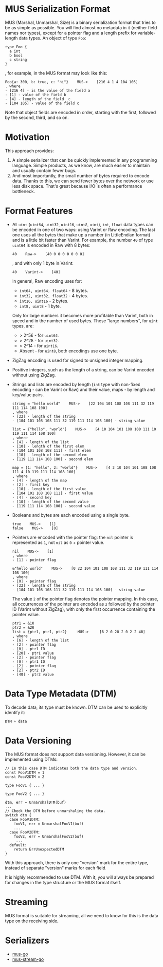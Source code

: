 # MUS Serialization Format
MUS (Marshal, Unmarshal, Size) is a binary serialization format that tries to 
be as simple as possible. You will find almost no metadata in it (neither 
field names nor types), except for a pointer flag and a length prefix for 
variable-length data types. An object of type `Foo`:
```
type Foo {
  a int
  b bool
  c string
}
```
, for example, in the MUS format may look like this:
```
Foo{a: 300, b: true, c: "hi"}    MUS->    [216 4 1 4 104 105]
, where 
- [216 4] - is the value of the field a
- [1] - value of the field b
- [4] - length of the field  c
- [104 105] - value of the field c
```
Note that object fields are encoded in order, starting with the first, followed 
by the second, third, and so on.

# Motivation
This approach provides:
1. A simple serializer that can be quickly implemented in any programming 
   language. Simple products, as we know, are much easier to maintain and 
   usually contain fewer bugs.
2. And most importantly, the small number of bytes required to encode data. 
   Thanks to this, we can send fewer bytes over the network or use less disk 
   space. That's great because I/O is often a performance bottleneck.

# Format Features
- All `uint` (`uint64`, `uint32`, `uint16`, `uint8`, `uint`), `int`, 
  `float` data types can be encoded in one of two ways: using Varint or Raw 
  encoding. The last one uses all the bytes that make up a number (in 
  LittleEndian format) and is a little bit faster than Varint.
  For example, the number `40` of type `uint64` is encoded in Raw with 8 bytes:
  ```
  40    Raw->    [40 0 0 0 0 0 0 0]
  ```
  , and with only 1 byte in Varint:
    ```
  40    Varint->    [40]
  ```
  In general, Raw encoding uses for:
  - `int64, uint64, float64` - 8 bytes.
  - `int32, uint32, float32` - 4 bytes.
  - `int16, uint16` - 2 bytes.
  - `int8, uint8` - 1 byte.

  Only for large numbers it becomes more profitable than Varint, both in speed 
  and in the number of used bytes. These "large numbers", for `uint` types, are:
  - \> 2^56 - for `uint64`.
  - \> 2^28 - for `uint32`.
  - \> 2^14 - for `uint16`.
  - Absent - for `uint8`, both encodings use one byte.
- ZigZag encoding is used for signed to unsigned integer mapping.
- Positive integers, such as the length of a string, can be Varint encoded 
  without using ZigZag.
- Strings and lists are encoded by length (`int` type with non-fixed encoding - 
  can be Varint or Raw) and their value, maps - by length and key/value pairs.
  ```
  string = "hello world"    MUS->    [22 104 101 108 108 111 32 119 111 114 108 100]
  , where
  - [22] - length of the string
  - [104 101 108 108 111 32 119 111 114 108 100] - string value
  ```
  ```
  list = {"hello", "world"}    MUS->    [4 10 104 101 108 108 111 10 119 111 114 108 100]
  , where
  - [4] - length of the list
  - [10] - length of the first elem
  - [104 101 108 108 111] - first elem
  -	[10] - length of the second elem
  - [119 111 114 108 100] - second elem
  ```
  ```
  map = {1: "hello", 2: "world"}    MUS->    [4 2 10 104 101 108 108 111 4 10 119 111 114 108 100]
  , where
  - [4] - length of the map
  - [2] - first key
  - [10] - length of the first value
  - [104 101 108 108 111] - first value
  - [4] - second key
  - [10] - length of the second value
  - [119 111 114 108 100] - second value
  ```
- Booleans and bytes are each encoded using a single byte.
  ```
  true    MUS->    [1]
  false    MUS->    [0]
  ```
- Pointers are encoded with the pointer flag: the `nil` pointer is represented 
  as `1`, not `nil` as `0` + pointer value.
  ```
  nil    MUS->    [1]
  , where
  - [1] - pointer flag
  ```
  ```
  &"hello world"    MUS->    [0 22 104 101 108 108 111 32 119 111 114 108 100]
  , where
  - [0] - pointer flag
  - [22] - length of the string
  - [104 101 108 108 111 32 119 111 114 108 100] - string value
  ```
  The value `2` of the pointer flag denotes the pointer mapping. In this case, 
  all occurrences of the pointer are encoded as `2` followed by the pointer ID 
  (Varint without ZigZag), with only the first occurrence containing the pointer 
  value.
  ```
  ptr1 = &10
  ptr2 = &20
  list = {ptr1, ptr1, ptr2}     MUS->     [6 2 0 20 2 0 2 2 40]
  , where
  - [6] - length of the list
  - [2] - pointer flag
  - [0] - ptr1 ID
  - [20] - ptr1 value
  - [2] - pointer flag
  - [0] - ptr1 ID
  - [2] - pointer flag
  - [2] - ptr2 ID
  - [40] - ptr2 value
  ```

# Data Type Metadata (DTM)
To decode data, its type must be known. DTM can be used to explicitly identify 
it:
```
DTM + data
```

# Data Versioning
The MUS format does not support data versioning. However, it can be implemented 
using DTMs:
```
// In this case DTM indicates both the data type and version.
const FooV1DTM = 1
const FooV2DTM = 2

type FooV1 { ... }

type FooV2 { ... }

dtm, err = UnmarshalDTM(buf)
...
// Check the DTM before unmarshaling the data.
switch dtm {
  case FooV1DTM:
    fooV1, err = UnmarshalFooV1(buf)
    ...
  case FooV2DTM:
    fooV2, err = UnmarshalFooV2(buf)
     ...
  default:
    return ErrUnexpectedDTM
}
```
With this approach, there is only one "version" mark for the entire type, 
instead of separate "version" marks for each field.

It is highly recommended to use DTM. With it, you will always be prepared for 
changes in the type structure or the MUS format itself.

# Streaming
MUS format is suitable for streaming, all we need to know for this is the data 
type on the receiving side.

# Serializers
- [mus-go](https://github.com/mus-format/mus-go)
- [mus-stream-go](https://github.com/mus-format/mus-stream-go)